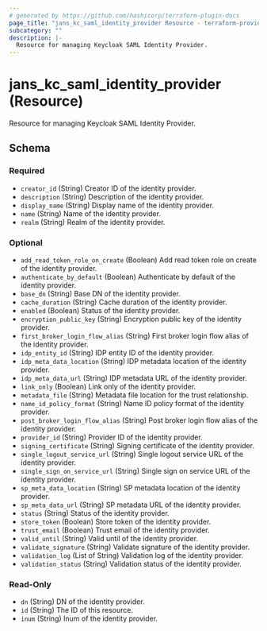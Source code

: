 ```yaml
---
# generated by https://github.com/hashicorp/terraform-plugin-docs
page_title: "jans_kc_saml_identity_provider Resource - terraform-provider-jans"
subcategory: ""
description: |-
  Resource for managing Keycloak SAML Identity Provider.
---
```


# jans_kc_saml_identity_provider (Resource)

Resource for managing Keycloak SAML Identity Provider.



<!-- schema generated by tfplugindocs -->
## Schema

### Required

- `creator_id` (String) Creator ID of the identity provider.
- `description` (String) Description of the identity provider.
- `display_name` (String) Display name of the identity provider.
- `name` (String) Name of the identity provider.
- `realm` (String) Realm of the identity provider.

### Optional

- `add_read_token_role_on_create` (Boolean) Add read token role on create of the identity provider.
- `authenticate_by_default` (Boolean) Authenticate by default of the identity provider.
- `base_dn` (String) Base DN of the identity provider.
- `cache_duration` (String) Cache duration of the identity provider.
- `enabled` (Boolean) Status of the identity provider.
- `encryption_public_key` (String) Encryption public key of the identity provider.
- `first_broker_login_flow_alias` (String) First broker login flow alias of the identity provider.
- `idp_entity_id` (String) IDP entity ID of the identity provider.
- `idp_meta_data_location` (String) IDP metadata location of the identity provider.
- `idp_meta_data_url` (String) IDP metadata URL of the identity provider.
- `link_only` (Boolean) Link only of the identity provider.
- `metadata_file` (String) Metadata file location for the trust relationship.
- `name_id_policy_format` (String) Name ID policy format of the identity provider.
- `post_broker_login_flow_alias` (String) Post broker login flow alias of the identity provider.
- `provider_id` (String) Provider ID of the identity provider.
- `signing_certificate` (String) Signing certificate of the identity provider.
- `single_logout_service_url` (String) Single logout service URL of the identity provider.
- `single_sign_on_service_url` (String) Single sign on service URL of the identity provider.
- `sp_meta_data_location` (String) SP metadata location of the identity provider.
- `sp_meta_data_url` (String) SP metadata URL of the identity provider.
- `status` (String) Status of the identity provider.
- `store_token` (Boolean) Store token of the identity provider.
- `trust_email` (Boolean) Trust email of the identity provider.
- `valid_until` (String) Valid until of the identity provider.
- `validate_signature` (String) Validate signature of the identity provider.
- `validation_log` (List of String) Validation log of the identity provider.
- `validation_status` (String) Validation status of the identity provider.

### Read-Only

- `dn` (String) DN of the identity provider.
- `id` (String) The ID of this resource.
- `inum` (String) Inum of the identity provider.
